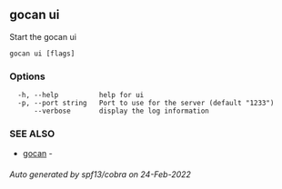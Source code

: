 ## gocan ui

Start the gocan ui

```
gocan ui [flags]
```

### Options

```
  -h, --help          help for ui
  -p, --port string   Port to use for the server (default "1233")
      --verbose       display the log information
```

### SEE ALSO

* [gocan](gocan.md)	 - 

###### Auto generated by spf13/cobra on 24-Feb-2022
